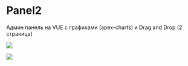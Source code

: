 # Panel2


Админ панель на VUE с графиками (apex-charts) и Drag and Drop (2 страница)

<a target="_blank" href="https://b.radikal.ru/b10/2109/07/8c71479cb039.png"><img src="https://b.radikal.ru/b10/2109/07/8c71479cb039t.jpg" /></a>


<a target="_blank" href="https://d.radikal.ru/d04/2109/6f/c8e441e677f9.png"><img src="https://d.radikal.ru/d04/2109/6f/c8e441e677f9t.jpg" /></a>
